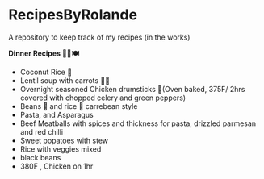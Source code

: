 # RecipesByRolande
A repository to keep track of my recipes (in the works)

**Dinner Recipes 🍚🍗🍽️**
 - Coconut Rice 🍚
 - Lentil soup with carrots 🥕🍲
 - Overnight seasoned Chicken drumsticks 🍗(Oven baked, 375F/ 2hrs covered with chopped celery and green peppers)
 - Beans 🫘 and rice 🍚 carrebean style
 - Pasta, and Asparagus
 - Beef Meatballs with spices and thickness for pasta, drizzled parmesan and red chilli
 - Sweet popatoes with stew
 - Rice with veggies mixed
 - black beans
 - 380F , Chicken on 1hr

